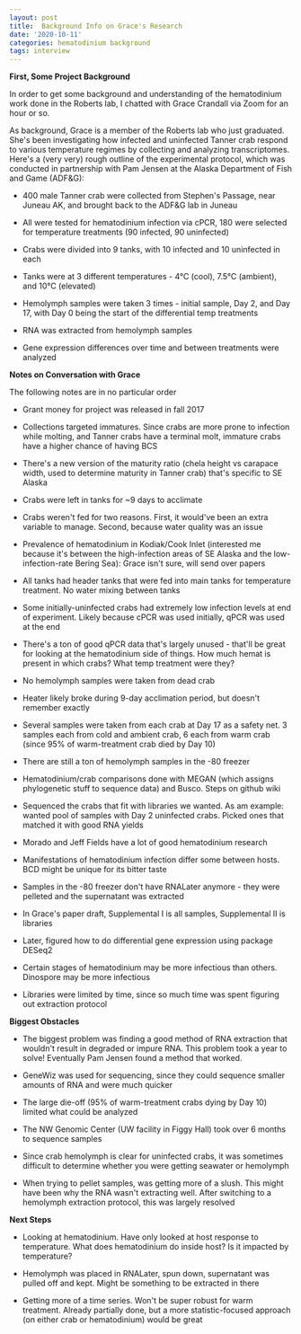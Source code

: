 ```yaml
---
layout: post
title:  Background Info on Grace's Research
date: '2020-10-11'
categories: hematodinium background
tags: interview
---
```


**First, Some Project Background**

In order to get some background and understanding of the hematodinium work done in the Roberts lab, I chatted with Grace Crandall via Zoom for an hour or so. 

As background, Grace is a member of the Roberts lab who just graduated. She's been investigating how infected and uninfected Tanner crab respond to various temperature regimes by collecting and analyzing transcriptomes. Here's a (very very) rough outline of the experimental protocol, which was conducted in partnership with Pam Jensen at the Alaska Department of Fish and Game (ADF&G):

- 400 male Tanner crab were collected from Stephen's Passage, near Juneau AK, and brought back to the ADF&G lab in Juneau

- All were tested for hematodinium infection via cPCR, 180 were selected for temperature treatments (90 infected, 90 uninfected)

- Crabs were divided into 9 tanks, with 10 infected and 10 uninfected in each

- Tanks were at 3 different temperatures - 4°C (cool), 7.5°C (ambient), and 10°C (elevated)

- Hemolymph samples were taken 3 times - initial sample, Day 2, and Day 17, with Day 0 being the start of the differential temp treatments

- RNA was extracted from hemolymph samples

- Gene expression differences over time and between treatments were analyzed

**Notes on Conversation with Grace**

The following notes are in no particular order


- Grant money for project was released in fall 2017

- Collections targeted immatures. Since crabs are more prone to infection while molting, and Tanner crabs have a terminal molt, immature crabs have a higher chance of having BCS

- There's a new version of the maturity ratio (chela height vs carapace width, used to determine maturity in Tanner crab) that's specific to SE Alaska

- Crabs were left in tanks for ~9 days to acclimate

- Crabs weren't fed for two reasons. First, it would've been an extra variable to manage. Second, because water quality was an issue

- Prevalence of hematodinium in Kodiak/Cook Inlet (interested me because it's between the high-infection areas of SE Alaska and the low-infection-rate Bering Sea): Grace isn't sure, will send over papers

- All tanks had header tanks that were fed into main tanks for temperature treatment. No water mixing between tanks

- Some initially-uninfected crabs had extremely low infection levels at end of experiment. Likely because cPCR was used initially, qPCR was used at the end

- There's a ton of good qPCR data that's largely unused - that'll be great for looking at the hematodinium side of things. How much hemat is present in which crabs? What temp treatment were they?

- No hemolymph samples were taken from dead crab

- Heater likely broke during 9-day acclimation period, but doesn't remember exactly

- Several samples were taken from each crab at Day 17 as a safety net. 3 samples each from cold and ambient crab, 6 each from warm crab (since 95% of warm-treatment crab died by Day 10)

- There are still a ton of hemolymph samples in the -80 freezer

- Hematodinium/crab comparisons done with MEGAN (which assigns phylogenetic stuff to sequence data) and Busco. Steps on github wiki

- Sequenced the crabs that fit with libraries we wanted. As am example: wanted pool of samples with Day 2 uninfected crabs. Picked ones that matched it with good RNA yields

- Morado and Jeff Fields have a lot of good hematodinium research

- Manifestations of hematodinium infection differ some between hosts. BCD might be unique for its bitter taste

- Samples in the -80 freezer don't have RNALater anymore - they were pelleted and the supernatant was extracted

- In Grace's paper draft, Supplemental I is all samples, Supplemental II is libraries

- Later, figured how to do differential gene expression using package DESeq2

- Certain stages of hematodinium may be more infectious than others. Dinospore may be more infectious

- Libraries were limited by time, since so much time was spent figuring out extraction protocol


**Biggest Obstacles**

- The biggest problem was finding a good method of RNA extraction that wouldn't result in degraded or impure RNA. This problem took a year to solve! Eventually Pam Jensen found a method that worked. 

- GeneWiz was used for sequencing, since they could sequence smaller amounts of RNA and were much quicker

- The large die-off (95% of warm-treatment crabs dying by Day 10) limited what could be analyzed

- The NW Genomic Center (UW facility in Figgy Hall) took over 6 months to sequence samples

- Since crab hemolymph is clear for uninfected crabs, it was sometimes difficult to determine whether you were getting seawater or hemolymph

- When trying to pellet samples, was getting more of a slush. This might have been why the RNA wasn't extracting well. After switching to a hemolymph extraction protocol, this was largely resolved


**Next Steps**

- Looking at hematodinium. Have only looked at host response to temperature. What does hematodinium do inside host? Is it impacted by temperature?

- Hemolymph was placed in RNALater, spun down, supernatant was pulled off and kept. Might be something to be extracted in there

- Getting more of a time series. Won't be super robust for warm treatment. Already partially done, but a more statistic-focused approach (on either crab or hematodinium) would be great